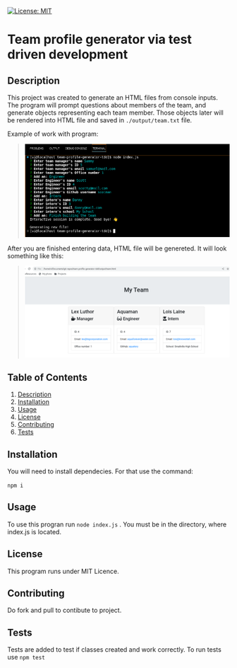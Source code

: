 [![License: MIT](https://img.shields.io/badge/License-MIT-yellow.svg)](https://opensource.org/licenses/MIT)

# Team profile generator via test driven development

## Description

This project was created to generate an HTML files from console inputs. The program will prompt questions about members of the team, and generate objects representing each team member. Those objects later will be rendered into HTML file and saved in `./output/team.txt` file.

Example of work with program:

  > ![Screenshot](./assets/command-line.png)

After you are finished entering data, HTML file will be genereted. It will look something like this: 

  > ![Screenshot](./assets/html-page.png)

## Table of Contents

1. [Description](#Description)
2. [Installation](#Installation)
3. [Usage](#Usage)
4. [License](#License)
5. [Contributing](#Contributing)
6. [Tests](#Tests)

## Installation

You will need to install dependecies. For that use the command:

`npm i`


## Usage

To use this progran run `node index.js` . You must be in the directory, where index.js is located.

## License

This program runs under MIT Licence.

## Contributing

Do fork and pull to contibute to project.

## Tests

Tests are added to test if classes created and work correctly. To run tests use `npm test`
